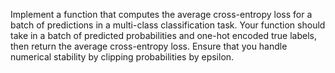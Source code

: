Implement a function that computes the average cross-entropy loss for a batch of predictions in a multi-class classification task. Your function should take in a batch of predicted probabilities and one-hot encoded true labels, then return the average cross-entropy loss. Ensure that you handle numerical stability by clipping probabilities by epsilon.
